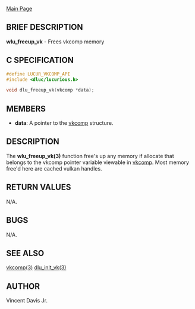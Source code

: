 <a href="https://easyip2023.github.io/lucurious-docs/" class="button">Main Page</a>

## BRIEF DESCRIPTION

**wlu_freeup_vk** - Frees vkcomp memory

## C SPECIFICATION

```c
#define LUCUR_VKCOMP_API
#include <dluc/lucurious.h>

void dlu_freeup_vk(vkcomp *data);
```

## MEMBERS

* **data**: A pointer to the [vkcomp](https://easyip2023.github.io/lucurious-docs/structs/vkcomp/vkcomp) structure.

## DESCRIPTION

The **wlu_freeup_vk(3)** function free's up any memory if allocate that belongs to the vkcomp
pointer variable viewable in [vkcomp](https://easyip2023.github.io/lucurious-docs/structs/vkcomp/vkcomp).
Most memory free'd here are cached vulkan handles.

## RETURN VALUES

N/A.

## BUGS

N/A.

## SEE ALSO

[vkcomp(3)](https://easyip2023.github.io/lucurious-docs/structs/vkcomp/vkcomp)
[dlu_init_vk(3)](https://easyip2023.github.io/lucurious-docs/api/vkcomp/dlu_init_vk)

## AUTHOR

Vincent Davis Jr.

